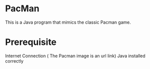 # PacMan
This is a Java program that mimics the classic Pacman game.

# Prerequisite
Internet Connection ( The Pacman image is an url link)
Java installed correctly
